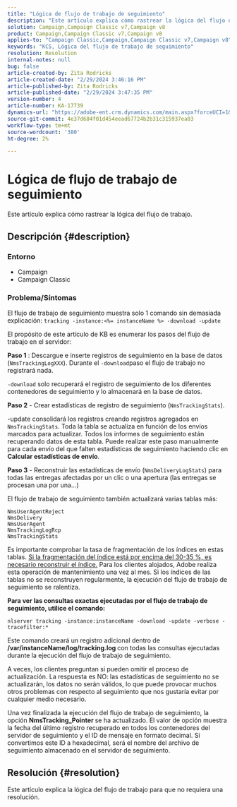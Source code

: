 ```yaml
---
title: "Lógica de flujo de trabajo de seguimiento"
description: "Este artículo explica cómo rastrear la lógica del flujo de trabajo."
solution: Campaign,Campaign Classic v7,Campaign v8
product: Campaign,Campaign Classic v7,Campaign v8
applies-to: "Campaign Classic,Campaign,Campaign Classic v7,Campaign v8"
keywords: "KCS, Lógica del flujo de trabajo de seguimiento"
resolution: Resolution
internal-notes: null
bug: false
article-created-by: Zita Rodricks
article-created-date: "2/29/2024 3:46:16 PM"
article-published-by: Zita Rodricks
article-published-date: "2/29/2024 3:47:35 PM"
version-number: 4
article-number: KA-17739
dynamics-url: "https://adobe-ent.crm.dynamics.com/main.aspx?forceUCI=1&pagetype=entityrecord&etn=knowledgearticle&id=ba0836ab-19d7-ee11-9078-000d3a3110f0"
source-git-commit: 4e37d684f01d454eead67724b2b31c315937ea03
workflow-type: tm+mt
source-wordcount: '380'
ht-degree: 2%

---
```


# Lógica de flujo de trabajo de seguimiento


Este artículo explica cómo rastrear la lógica del flujo de trabajo.

## Descripción {#description}


### <b>Entorno</b>

- Campaign
- Campaign Classic




### <b>Problema/Síntomas</b>

El flujo de trabajo de seguimiento muestra solo 1 comando sin demasiada explicación: `tracking -instance:<%= instanceName %> -download -update`



El propósito de este artículo de KB es enumerar los pasos del flujo de trabajo en el servidor:

<b>Paso 1</b> : Descargue e inserte registros de seguimiento en la base de datos (`NmsTrackingLogXXX`). Durante el `-download`paso el flujo de trabajo no registrará nada.

`-download` solo recuperará el registro de seguimiento de los diferentes contenedores de seguimiento y lo almacenará en la base de datos.

<b>Paso 2</b> - Crear estadísticas de registro de seguimiento (`NmsTrackingStats`).

-update consolidará los registros creando registros agregados en `NmsTrackingStats`. Toda la tabla se actualiza en función de los envíos marcados para actualizar. Todos los informes de seguimiento están recuperando datos de esta tabla. Puede realizar este paso manualmente para cada envío del que falten estadísticas de seguimiento haciendo clic en <b>Calcular estadísticas de envío</b>.

<b>Paso 3</b> - Reconstruir las estadísticas de envío (`NmsDeliveryLogStats`) para todas las entregas afectadas por un clic o una apertura (las entregas se procesan una por una...)

El flujo de trabajo de seguimiento también actualizará varias tablas más:




```
NmsUserAgentReject 
NmsDelivery 
NmsUserAgent 
NmsTrackingLogRcp 
NmsTrackingStats
```


Es importante comprobar la tasa de fragmentación de los índices en estas tablas. <u>Si la fragmentación del índice está por encima del 30-35 %, es necesario reconstruir el índice.</u> Para los clientes alojados, Adobe realiza esta operación de mantenimiento una vez al mes. Si los índices de las tablas no se reconstruyen regularmente, la ejecución del flujo de trabajo de seguimiento se ralentiza.

<b>Para ver las consultas exactas ejecutadas por el flujo de trabajo de seguimiento, utilice el comando:</b>

`nlserver tracking -instance:instanceName -download -update -verbose -tracefilter:*`

Este comando creará un registro adicional dentro de <b>/var/instanceName/log/tracking.log </b>con todas las consultas ejecutadas durante la ejecución del flujo de trabajo de seguimiento.

A veces, los clientes preguntan si pueden omitir el proceso de actualización. La respuesta es NO: las estadísticas de seguimiento no se actualizarán, los datos no serán válidos, lo que puede provocar muchos otros problemas con respecto al seguimiento que nos gustaría evitar por cualquier medio necesario.

Una vez finalizada la ejecución del flujo de trabajo de seguimiento, la opción <b>NmsTracking_Pointer </b>se ha actualizado. El valor de opción muestra la fecha del último registro recuperado en todos los contenedores del servidor de seguimiento y el ID de mensaje en formato decimal. Si convertimos este ID a hexadecimal, será el nombre del archivo de seguimiento almacenado en el servidor de seguimiento.


## Resolución {#resolution}


Este artículo explica la lógica del flujo de trabajo para que no requiera una resolución.
